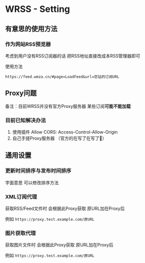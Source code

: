 # WRSS - Setting

## 有意思的使用方法

### 作为网站RSS预览器

考虑到用户没有RSS订阅器的话 把RSS地址直接改成本RSS管理器即可

使用方法

```
https://feed.wmza.cn/#page=LoadFeed&url=您站的订阅URL
```

## Proxy问题

备注：目前WRSS并没有官方Proxy服务器 某些订阅<strong>可能不能加载</strong>

### 目前已知解决办法

 1. 使用插件 Allow CORS: Access-Control-Allow-Origin
 2. 自己手搓Proxy服务器 （官方的在写了在写了🥹）


## 通用设置

### 更新时间排序与发布时间排序

字面意思 可以修改排序方法

### XML订阅代理

获取RSS/Feed文件时 会根据此Proxy获取 原URL加在Proxy后

例如 `https://proxy.test.example.com/原URL`

### 图片获取代理

获取图片文件时 会根据此Proxy获取 原URL加在Proxy后

例如 `https://proxy.test.example.com/原URL`